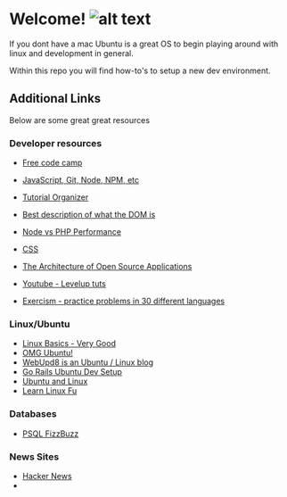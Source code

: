 # Welcome! ![alt text](http://ubuntulovers.com/asset/img/UbuntuLovers-stickers.png)


If you dont have a mac Ubuntu is a great OS to begin playing around with linux and development in general.

Within this repo you will find how-to's to setup a new dev environment.

## Additional Links

Below are some great great resources

### Developer resources

* [Free code camp](https://www.freecodecamp.com)
* [JavaScript, Git, Node, NPM, etc](http://nodeschool.io/)
* [Tutorial Organizer](https://hackr.io)
* [Best description of what the DOM is](https://www.youtube.com/watch?v=jW0tv2BnRoY)
* [Node vs PHP Performance](https://www.webcodegeeks.com/web-development/php-vs-node-js-the-real-statistics/)
* [CSS](http://www.cssscript.com/)
* [The Architecture of Open Source Applications](http://aosabook.org/en/index.html)
* [Youtube - Levelup tuts](https://www.youtube.com/user/LevelUpTuts/videos)

* [Exercism - practice problems in 30 different languages](http://exercism.io/)

### Linux/Ubuntu

* [Linux Basics - Very Good](https://thenewboston.com/videos.php?cat=357)
* [OMG Ubuntu!](http://www.omgubuntu.co.uk/)
* [WebUpd8 is an Ubuntu / Linux blog](http://www.webupd8.org/)
* [Go Rails Ubuntu Dev Setup](https://gorails.com/setup/ubuntu/16.04)
* [Ubuntu and Linux](http://www.linuxandubuntu.com/)
* [Learn Linux Fu](https://linuxjourney.com/?utm_source=omgubuntu)

### Databases

* [PSQL FizzBuzz](https://hashrocket.com/blog/posts/understanding-common-table-expressions-with-fizzbuzz)


### News Sites

* [Hacker News](http://hackernews.com)
* []()
